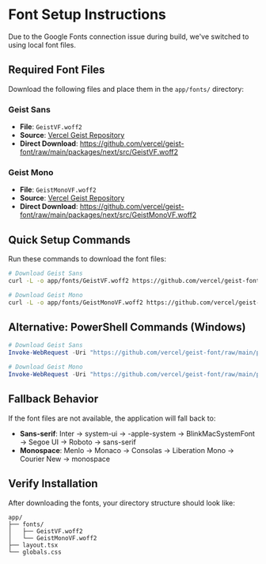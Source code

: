 # Font Setup Instructions

Due to the Google Fonts connection issue during build, we've switched to using local font files.

## Required Font Files

Download the following files and place them in the `app/fonts/` directory:

### Geist Sans
- **File**: `GeistVF.woff2`
- **Source**: [Vercel Geist Repository](https://github.com/vercel/geist-font)
- **Direct Download**: https://github.com/vercel/geist-font/raw/main/packages/next/src/GeistVF.woff2

### Geist Mono  
- **File**: `GeistMonoVF.woff2`
- **Source**: [Vercel Geist Repository](https://github.com/vercel/geist-font)
- **Direct Download**: https://github.com/vercel/geist-font/raw/main/packages/next/src/GeistMonoVF.woff2

## Quick Setup Commands

Run these commands to download the font files:

```bash
# Download Geist Sans
curl -L -o app/fonts/GeistVF.woff2 https://github.com/vercel/geist-font/raw/main/packages/next/src/GeistVF.woff2

# Download Geist Mono
curl -L -o app/fonts/GeistMonoVF.woff2 https://github.com/vercel/geist-font/raw/main/packages/next/src/GeistMonoVF.woff2
```

## Alternative: PowerShell Commands (Windows)

```powershell
# Download Geist Sans
Invoke-WebRequest -Uri "https://github.com/vercel/geist-font/raw/main/packages/next/src/GeistVF.woff2" -OutFile "app/fonts/GeistVF.woff2"

# Download Geist Mono
Invoke-WebRequest -Uri "https://github.com/vercel/geist-font/raw/main/packages/next/src/GeistMonoVF.woff2" -OutFile "app/fonts/GeistMonoVF.woff2"
```

## Fallback Behavior

If the font files are not available, the application will fall back to:
- **Sans-serif**: Inter → system-ui → -apple-system → BlinkMacSystemFont → Segoe UI → Roboto → sans-serif
- **Monospace**: Menlo → Monaco → Consolas → Liberation Mono → Courier New → monospace

## Verify Installation

After downloading the fonts, your directory structure should look like:

```
app/
├── fonts/
│   ├── GeistVF.woff2
│   └── GeistMonoVF.woff2
├── layout.tsx
└── globals.css
```